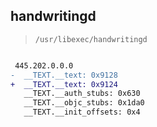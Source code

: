## handwritingd

> `/usr/libexec/handwritingd`

```diff

 445.202.0.0.0
-  __TEXT.__text: 0x9128
+  __TEXT.__text: 0x9124
   __TEXT.__auth_stubs: 0x630
   __TEXT.__objc_stubs: 0x1da0
   __TEXT.__init_offsets: 0x4

```
